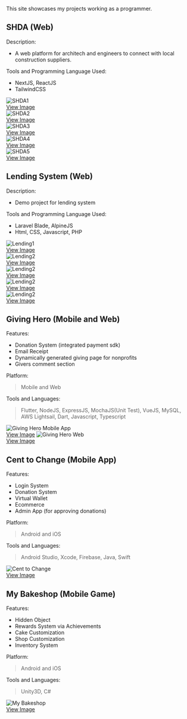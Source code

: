 This site showcases my projects working as a programmer.

## SHDA (Web)
Description:
- A web platform for architech and engineers to connect with local construction suppliers.

Tools and Programming Language Used:
- NextJS, ReactJS
- TailwindCSS

![SHDA1](https://github.com/kosenshou/kosenshou.github.io/blob/main/shda/ss-shda-1.png?raw=true)
<br>
<a target="_blank" href="https://raw.githubusercontent.com/kosenshou/kosenshou.github.io/main/perampc/ss-shda-1.png">View Image</a>
<br>
![SHDA2](https://github.com/kosenshou/kosenshou.github.io/blob/main/shda/ss-shda-2.png?raw=true)
<br>
<a target="_blank" href="https://raw.githubusercontent.com/kosenshou/kosenshou.github.io/main/perampc/ss-shda-2.png">View Image</a>
<br>
![SHDA3](https://github.com/kosenshou/kosenshou.github.io/blob/main/shda/ss-shda-3.png?raw=true)
<br>
<a target="_blank" href="https://raw.githubusercontent.com/kosenshou/kosenshou.github.io/main/perampc/ss-shda-3.png">View Image</a>
<br>
![SHDA4](https://github.com/kosenshou/kosenshou.github.io/blob/main/shda/ss-shda-4.png?raw=true)
<br>
<a target="_blank" href="https://raw.githubusercontent.com/kosenshou/kosenshou.github.io/main/perampc/ss-shda-4.png">View Image</a>
<br>
![SHDA5](https://github.com/kosenshou/kosenshou.github.io/blob/main/shda/ss-shda-5.png?raw=true)
<br>
<a target="_blank" href="https://raw.githubusercontent.com/kosenshou/kosenshou.github.io/main/perampc/ss-shda-5.png">View Image</a>

## Lending System (Web)
Description:
- Demo project for lending system

Tools and Programming Language Used:
- Laravel Blade, AlpineJS
- Html, CSS, Javascript, PHP

![Lending1](https://github.com/kosenshou/kosenshou.github.io/blob/main/perampc/ss-perampc-1.png?raw=true)
<br>
<a target="_blank" href="https://raw.githubusercontent.com/kosenshou/kosenshou.github.io/main/perampc/ss-perampc-1.png">View Image</a>
<br>
![Lending2](https://github.com/kosenshou/kosenshou.github.io/blob/main/perampc/ss-perampc-2.png?raw=true)
<br>
<a target="_blank" href="https://raw.githubusercontent.com/kosenshou/kosenshou.github.io/main/perampc/ss-perampc-2.png">View Image</a>
<br>
![Lending2](https://github.com/kosenshou/kosenshou.github.io/blob/main/perampc/ss-perampc-3.png?raw=true)
<br>
<a target="_blank" href="https://raw.githubusercontent.com/kosenshou/kosenshou.github.io/main/perampc/ss-perampc-3.png">View Image</a>
<br>
![Lending2](https://github.com/kosenshou/kosenshou.github.io/blob/main/perampc/ss-perampc-4.png?raw=true)
<br>
<a target="_blank" href="https://raw.githubusercontent.com/kosenshou/kosenshou.github.io/main/perampc/ss-perampc-4.png">View Image</a>
<br>
![Lending2](https://github.com/kosenshou/kosenshou.github.io/blob/main/perampc/ss-perampc-5.png?raw=true)
<br>
<a target="_blank" href="https://raw.githubusercontent.com/kosenshou/kosenshou.github.io/main/perampc/ss-perampc-5.png">View Image</a>

## Giving Hero (Mobile and Web)
Features:
- Donation System (integrated payment sdk)
- Email Receipt
- Dynamically generated giving page for nonprofits
- Givers comment section

Platform:
> Mobile and Web

Tools and Languages:
> Flutter, NodeJS, ExpressJS, MochaJS(Unit Test), VueJS, MySQL, AWS Lightsail, Dart, Javascript, Typescript

![Giving Hero Mobile App](https://github.com/kosenshou/kosenshou.github.io/blob/main/files/ss-givinghero.png?raw=true)
<br>
<a target="_blank" href="https://raw.githubusercontent.com/kosenshou/kosenshou.github.io/main/files/ss-givinghero.png">View Image</a>
![Giving Hero Web](https://github.com/kosenshou/kosenshou.github.io/blob/main/files/ss-givinghero2.png?raw=true)
<br>
<a target="_blank" href="https://raw.githubusercontent.com/kosenshou/kosenshou.github.io/main/files/ss-givinghero2.png">View Image</a>

## Cent to Change (Mobile App)
Features:
- Login System
- Donation System
- Virtual Wallet
- Ecommerce
- Admin App (for approving donations)

Platform:
> Android and iOS

Tools and Languages:
> Android Studio, Xcode, Firebase, Java, Swift

![Cent to Change](https://github.com/kosenshou/kosenshou.github.io/blob/main/files/ss-centtochange.png?raw=true)
<br>
<a target="_blank" href="https://raw.githubusercontent.com/kosenshou/kosenshou.github.io/main/files/ss-centtochange.png">View Image</a>

## My Bakeshop (Mobile Game)
Features:
- Hidden Object
- Rewards System via Achievements
- Cake Customization
- Shop Customization
- Inventory System

Platform:
> Android and iOS

Tools and Languages:
> Unity3D, C#

![My Bakeshop](https://github.com/kosenshou/kosenshou.github.io/blob/main/files/ss-mybakeshop.png?raw=true)
<br>
<a target="_blank" href="https://raw.githubusercontent.com/kosenshou/kosenshou.github.io/main/files/ss-mybakeshop.png">View Image</a>

